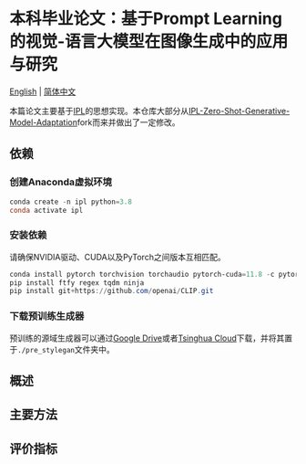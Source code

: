 # 本科毕业论文：基于Prompt Learning的视觉-语言大模型在图像生成中的应用与研究

[English](./README.md) | [简体中文](./README_zh-cn.md)

本篇论文主要基于[IPL](https://arxiv.org/pdf/2304.03119.pdf)的思想实现。本仓库大部分从[IPL-Zero-Shot-Generative-Model-Adaptation](https://github.com/Picsart-AI-Research/IPL-Zero-Shot-Generative-Model-Adaptation)fork而来并做出了一定修改。

## 依赖

### 创建Anaconda虚拟环境

```powershell
conda create -n ipl python=3.8
conda activate ipl
```

### 安装依赖

请确保NVIDIA驱动、CUDA以及PyTorch之间版本互相匹配。

```powershell
conda install pytorch torchvision torchaudio pytorch-cuda=11.8 -c pytorch -c nvidia
pip install ftfy regex tqdm ninja
pip install git+https://github.com/openai/CLIP.git
```

### 下载预训练生成器

预训练的源域生成器可以通过[Google Drive](https://drive.google.com/drive/folders/1FW8XfDbTg9MLEodEeIl6zJEaCVyZ053L?usp=sharing)或者[Tsinghua Cloud](https://cloud.tsinghua.edu.cn/d/dbd0955d9a9547dc99f2/)下载，并将其置于`./pre_stylegan`文件夹中。

## 概述

## 主要方法

## 评价指标

